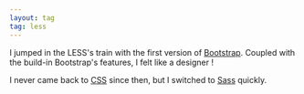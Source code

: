 ```yaml
---
layout: tag
tag: less
---
```


I jumped in the LESS's train with the first version of [Bootstrap](/tags/bootstrap). Coupled with the build-in Bootstrap's features,
I felt like a designer !

I never came back to [CSS](/tags/css) since then, but I switched to [Sass](/tags/sass) quickly.
